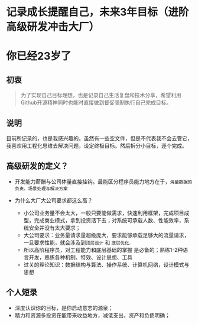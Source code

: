 # 记录成长提醒自己，未来3年目标（进阶高级研发冲击大厂）

# 你已经23岁了

## 初衷
> 为了实现自己目标理想，也是记录自己生活复盘和技术分享，希望利用Github开源精神同时也能时直接做到督促强制执行自己完成目标。

## 说明
目前所记录的，也是我感兴趣的。虽然有一些空文件，但是不代表我不会去管它，我喜欢用工程化思维去解决问题，设定终极目标。然后拆分小目标，逐个完成。

## 高级研发的定义？
* 开发能力薪酬与公司体量直接挂钩。最能区分程序员能力地方在于，``海量数据的负责、场景处理与解决方案``

* 为什么大厂大公司要求都这么高？
  * 小公司业务量不会太大，一般只要能做需求，快速利用框架，完成项目成型，完成商业模式，拿到投资活下去；对系统可承载人数、性能效率，系统安全并没有太大要求；
  * 大公司要求：业务量请求量超级庞大，要求能够承载足够大的流量请求，一旦要求性能，就会涉及到``顶层设计`` 和 ``底层优化``.
  * 所以高阶程序员，对工程能力和底层基础的掌握 是必备的；熟练1-2种语言开发，熟练各种机制、特效、设计思想、工具
  * 过关的理论知识：数据结构与算法、操作系统、计算机网络，设计模式与思想


## 个人短录
* 深度认识你的目标，是你启动意志的源泉；
* 精力和资源多投资在能带来收益地方，减低支出，资产和负债明确；


